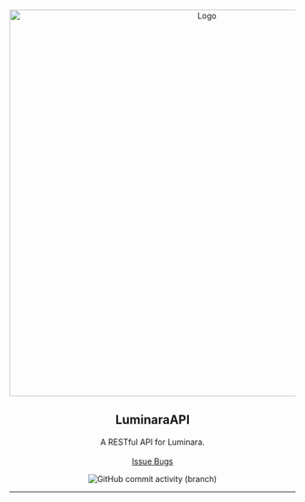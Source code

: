 <br/>
<p align="center">
  <a href="https://github.com/EarthlyEric/LuminaraAPI">
    <img src="https://github.com/EarthlyEric/Luminara/blob/master/res/logo/Luminara_Banner_Github.png" alt="Logo" width="680">
  </a>

  <h2 align="center">LuminaraAPI</h2>

  <p align="center">
    A RESTful API for Luminara. 
    <br/>
    <br/>
    <a href="https://github.com/EarthlyEric/LuminaraAPI/issues">Issue Bugs</a>
    
  </p>
</p>
<p align="center">
    <img alt="GitHub commit activity (branch)" src="https://img.shields.io/github/commit-activity/t/EarthlyEric/LuminaraAPI/master?label=%22master%22%20commits">
</p>

---
